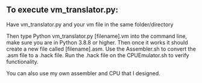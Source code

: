 ## To execute vm_translator.py:

Have vm_translator.py and your vm file in the same folder/directory

Then type Python vm_translator.py [filename].vm into the command line, make sure you are in Python 3.8.8 or higher. Then once it works it should create a new file called [filename].asm. Use the Assembler.sh to convert the .asm file to a .hack file. Run the .hack file on the CPUEmulator.sh to verify functionality.

You can also use my own assembler and CPU that I designed.